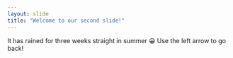 ```yaml
---
layout: slide
title: "Welcome to our second slide!"
---
```

It has rained for three weeks straight in summer 😀
Use the left arrow to go back!
